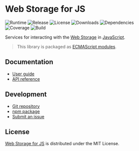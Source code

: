 # Web Storage for JS
![Runtime](https://img.shields.io/node/v/@cedx/webstorage.svg) ![Release](https://img.shields.io/npm/v/@cedx/webstorage.svg) ![License](https://img.shields.io/npm/l/@cedx/webstorage.svg) ![Downloads](https://img.shields.io/npm/dt/@cedx/webstorage.svg) ![Dependencies](https://david-dm.org/cedx/webstorage.js.svg) ![Coverage](https://coveralls.io/repos/github/cedx/webstorage.js/badge.svg) ![Build](https://github.com/cedx/webstorage.js/workflows/build/badge.svg)

Services for interacting with the [Web Storage](https://developer.mozilla.org/en-US/docs/Web/API/Storage) in [JavaScript](https://developer.mozilla.org/en-US/docs/Web/JavaScript).

> This library is packaged as [ECMAScript modules](https://nodejs.org/api/esm.html).

## Documentation
- [User guide](https://docs.belin.io/webstorage.js)
- [API reference](https://api.belin.io/webstorage.js)

## Development
- [Git repository](https://git.belin.io/cedx/webstorage.js)
- [npm package](https://www.npmjs.com/package/@cedx/webstorage)
- [Submit an issue](https://git.belin.io/cedx/webstorage.js/issues)

## License
[Web Storage for JS](https://docs.belin.io/webstorage.js) is distributed under the MIT License.
